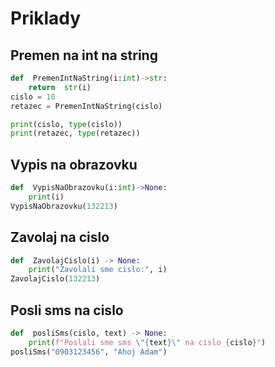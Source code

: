 # Priklady
## Premen na int na string
```py
def  PremenIntNaString(i:int)->str:
	return  str(i)
cislo = 10
retazec = PremenIntNaString(cislo)

print(cislo, type(cislo))
print(retazec, type(retazec))
```
## Vypis na obrazovku
```py
def  VypisNaObrazovku(i:int)->None:
	print(i)
VypisNaObrazovku(132213)
```

## Zavolaj na cislo
```py
def  ZavolajCislo(i) -> None:
	print("Zavolali sme cislo:", i)
ZavolajCislo(132213)
```
## Posli sms na cislo
```py
def  posliSms(cislo, text) -> None:
	print(f"Poslali sme sms \"{text}\" na cislo {cislo}")
posliSms("0903123456", "Ahoj Adam")
```
